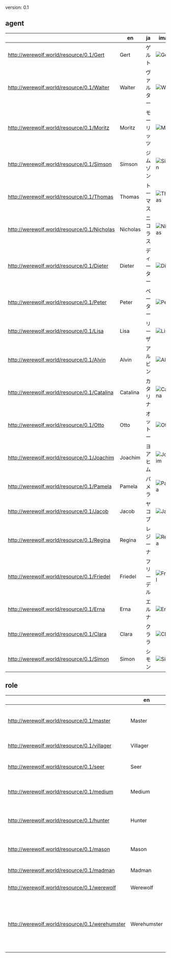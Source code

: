 version: 0.1

## agent

|   |en|ja|image|
---|---|---|---
|http://werewolf.world/resource/0.1/Gert|Gert|ゲルト|![Gert](http://werewolf.world/image/0.1/Gert.jpg)|
|http://werewolf.world/resource/0.1/Walter|Walter|ヴァルター|![Walter](http://werewolf.world/image/0.1/Walter.jpg)|
|http://werewolf.world/resource/0.1/Moritz|Moritz|モーリッツ|![Moritz](http://werewolf.world/image/0.1/Moritz.jpg)|
|http://werewolf.world/resource/0.1/Simson|Simson|ジムゾン|![Simson](http://werewolf.world/image/0.1/Simson.jpg)|
|http://werewolf.world/resource/0.1/Thomas|Thomas|トーマス|![Thomas](http://werewolf.world/image/0.1/Thomas.jpg)|
|http://werewolf.world/resource/0.1/Nicholas|Nicholas|ニコラス|![Nicholas](http://werewolf.world/image/0.1/Nicholas.jpg)|
|http://werewolf.world/resource/0.1/Dieter|Dieter|ディーター|![Dieter](http://werewolf.world/image/0.1/Dieter.jpg)|
|http://werewolf.world/resource/0.1/Peter|Peter|ペーター|![Peter](http://werewolf.world/image/0.1/Peter.jpg)|
|http://werewolf.world/resource/0.1/Lisa|Lisa|リーザ|![Lisa](http://werewolf.world/image/0.1/Lisa.jpg)|
|http://werewolf.world/resource/0.1/Alvin|Alvin|アルビン|![Alvin](http://werewolf.world/image/0.1/Alvin.jpg)|
|http://werewolf.world/resource/0.1/Catalina|Catalina|カタリナ|![Catalina](http://werewolf.world/image/0.1/Catalina.jpg)|
|http://werewolf.world/resource/0.1/Otto|Otto|オットー|![Otto](http://werewolf.world/image/0.1/Otto.jpg)|
|http://werewolf.world/resource/0.1/Joachim|Joachim|ヨアヒム|![Joachim](http://werewolf.world/image/0.1/Joachim.jpg)|
|http://werewolf.world/resource/0.1/Pamela|Pamela|パメラ|![Pamela](http://werewolf.world/image/0.1/Pamela.jpg)|
|http://werewolf.world/resource/0.1/Jacob|Jacob|ヤコブ|![Jacob](http://werewolf.world/image/0.1/Jacob.jpg)|
|http://werewolf.world/resource/0.1/Regina|Regina|レジーナ|![Regina](http://werewolf.world/image/0.1/Regina.jpg)|
|http://werewolf.world/resource/0.1/Friedel|Friedel|フリーデル|![Friedel](http://werewolf.world/image/0.1/Friedel.jpg)|
|http://werewolf.world/resource/0.1/Erna|Erna|エルナ|![Erna](http://werewolf.world/image/0.1/Erna.jpg)|
|http://werewolf.world/resource/0.1/Clara|Clara|クララ|![Clara](http://werewolf.world/image/0.1/Clara.jpg)|
|http://werewolf.world/resource/0.1/Simon|Simon|シモン|![Simon](http://werewolf.world/image/0.1/Simon.jpg)|


## role

|   |en|ja|image|
---|---|---|---
|http://werewolf.world/resource/0.1/master|Master|マスター|![master](http://werewolf.world/image/0.1/master.jpg)|
|http://werewolf.world/resource/0.1/villager|Villager|村人|![villager](http://werewolf.world/image/0.1/villager.jpg)|
|http://werewolf.world/resource/0.1/seer|Seer|占い師|![seer](http://werewolf.world/image/0.1/seer.jpg)|
|http://werewolf.world/resource/0.1/medium|Medium|霊媒師|![medium](http://werewolf.world/image/0.1/medium.jpg)|
|http://werewolf.world/resource/0.1/hunter|Hunter|ハンター|![hunter](http://werewolf.world/image/0.1/hunter.jpg)|
|http://werewolf.world/resource/0.1/mason|Mason|共有者|![mason](http://werewolf.world/image/0.1/mason.jpg)|
|http://werewolf.world/resource/0.1/madman|Madman|狂人|![madman](http://werewolf.world/image/0.1/madman.jpg)|
|http://werewolf.world/resource/0.1/werewolf|Werewolf|人狼|![werewolf](http://werewolf.world/image/0.1/werewolf.jpg)|
|http://werewolf.world/resource/0.1/werehumster|Werehumster|ハムスター人間|![werehumster](http://werewolf.world/image/0.1/werehumster.jpg)|
